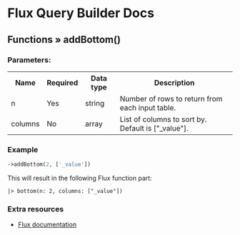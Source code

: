 # Flux Query Builder Docs

## Functions &raquo; addBottom()

### Parameters:

<table>
  <tbody>
    <tr>
      <th>Name</th>
      <th>Required</th>
      <th>Data type</th>
      <th>Description</th>
    </tr>
    <tr>
      <td>n</td>
      <td>Yes</td>
      <td>string</td>
      <td>Number of rows to return from each input table.</td>
    </tr>
    <tr>
      <td>columns</td>
      <td>No</td>
      <td>array</td>
      <td>List of columns to sort by. Default is ["_value"].</td>
    </tr>
  </tbody>
</table>


### Example

```php
->addBottom(2, ['_value'])
```

This will result in the following Flux function part:

```
|> bottom(n: 2, columns: ["_value"])
```

### Extra resources

* [Flux documentation](https://docs.influxdata.com/flux/v0.x/stdlib/universe/bottom/)
